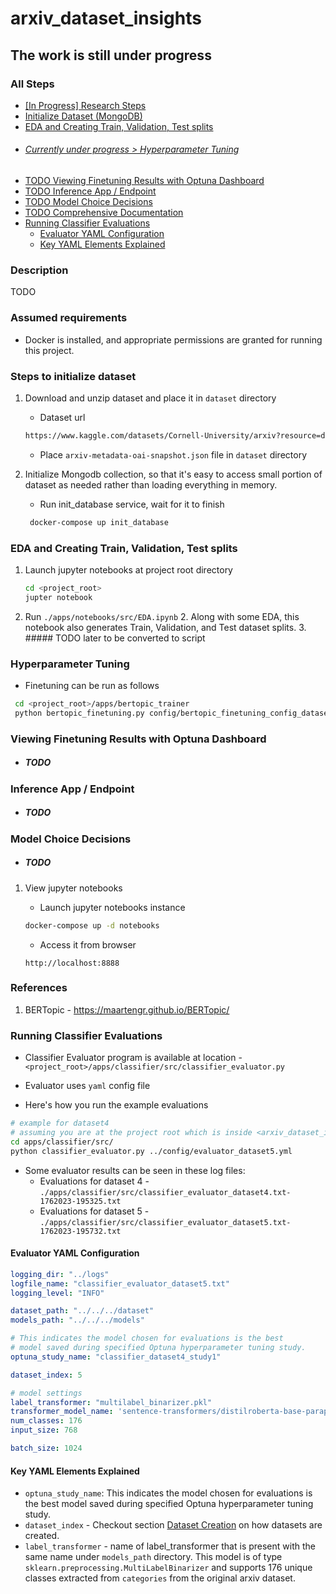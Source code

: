 # arxiv_dataset_insights

## The work is still under progress


### All Steps
- [[In Progress] Research Steps](ResearchSteps.md)
- [Initialize Dataset (MongoDB)](#steps-to-initialize-dataset)
- [EDA and Creating Train, Validation, Test splits](#eda-and-creating-train-validation-test-splits)
- ###### [Currently under progress > Hyperparameter Tuning](#hyperparameter-tuning)
- [TODO Viewing Finetuning Results with Optuna Dashboard](#viewing-finetuning-results-with-optuna-dashboard)
- [TODO Inference App / Endpoint](#inference-app--endpoint)
- [TODO Model Choice Decisions](#model-choice-decisions)
- [TODO Comprehensive Documentation]()
- [Running Classifier Evaluations](#running-classifier-evaluations)
  - [Evaluator YAML Configuration](#evaluator-yaml-configuration)
  - [Key YAML Elements Explained](#key-yaml-elements-explained)


### Description
TODO

### Assumed requirements
- Docker is installed, and appropriate permissions are granted for running this project.

### Steps to initialize dataset
1. Download and unzip dataset and place it in `dataset` directory
   - Dataset url
   ```bash
   https://www.kaggle.com/datasets/Cornell-University/arxiv?resource=download
   ```
   - Place `arxiv-metadata-oai-snapshot.json` file in `dataset` directory
   
1. Initialize Mongodb collection, so that it's easy to access small portion of dataset as needed rather than loading everything in memory.
   - Run init_database service, wait for it to finish
   ```bash
    docker-compose up init_database
    ```

### EDA and Creating Train, Validation, Test splits
1. Launch jupyter notebooks at project root directory
   ```bash
   cd <project_root>
   jupter notebook
   ```
1. Run `./apps/notebooks/src/EDA.ipynb`
   2. Along with some EDA, this notebook also generates Train, Validation, and Test dataset splits. 
   3. ##### TODO later to be converted to script

### Hyperparameter Tuning
  - Finetuning can be run as follows
  ```bash
   cd <project_root>/apps/bertopic_trainer
   python bertopic_finetuning.py config/bertopic_finetuning_config_dataset_1.yml 
   ```

### Viewing Finetuning Results with Optuna Dashboard
- ##### TODO

### Inference App / Endpoint
- ##### TODO

### Model Choice Decisions 
- ##### TODO


1. View jupyter notebooks
   - Launch jupyter notebooks instance
   ```bash
   docker-compose up -d notebooks
   ```
   
   - Access it from browser
   ```
   http://localhost:8888
   ```
   
### References
1. BERTopic - https://maartengr.github.io/BERTopic/

### Running Classifier Evaluations
- Classifier Evaluator program is available at location - `<project_root>/apps/classifier/src/classifier_evaluator.py`
- Evaluator uses `yaml` config file

- Here's how you run the example evaluations
```bash
# example for dataset4
# assuming you are at the project root which is inside <arxiv_dataset_insights> directory
cd apps/classifier/src/
python classifier_evaluator.py ../config/evaluator_dataset5.yml
```

- Some evaluator results can be seen in these log files:
  - Evaluations for dataset 4 - `./apps/classifier/src/classifier_evaluator_dataset4.txt-1762023-195325.txt`
  - Evaluations for dataset 5 - `./apps/classifier/src/classifier_evaluator_dataset5.txt-1762023-195732.txt`

#### Evaluator YAML Configuration
```yaml
logging_dir: "../logs"
logfile_name: "classifier_evaluator_dataset5.txt"
logging_level: "INFO"

dataset_path: "../../../dataset"
models_path: "../../../models"

# This indicates the model chosen for evaluations is the best
# model saved during specified Optuna hyperparameter tuning study.
optuna_study_name: "classifier_dataset4_study1"

dataset_index: 5

# model settings
label_transformer: "multilabel_binarizer.pkl"
transformer_model_name: 'sentence-transformers/distilroberta-base-paraphrase-v1'
num_classes: 176
input_size: 768

batch_size: 1024
```
#### Key YAML Elements Explained
- `optuna_study_name`: This indicates the model chosen for evaluations is the best
model saved during specified Optuna hyperparameter tuning study.
- `dataset_index` - Checkout section [Dataset Creation](#dataset-creation) on how datasets are created.
- `label_transformer` - name of label_transformer that is present with the same name under `models_path` directory.
This model is of type `sklearn.preprocessing.MultiLabelBinarizer` and supports 176 unique classes extracted from `categories` from the original arxiv dataset.